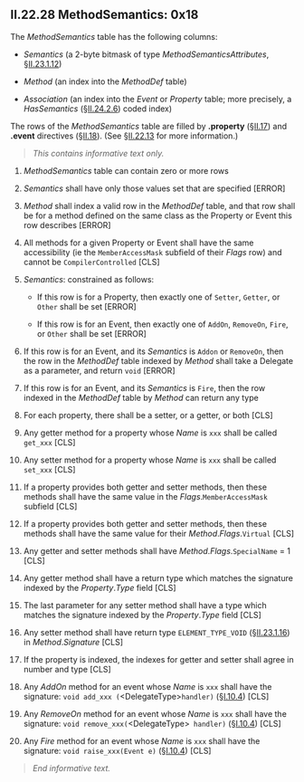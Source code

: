## II.22.28 MethodSemantics: 0x18

The _MethodSemantics_ table has the following columns:

 * _Semantics_ (a 2-byte bitmask of type _MethodSemanticsAttributes_, §[II.23.1.12](#todo-missing-hyperlink))

 * _Method_ (an index into the _MethodDef_ table)

 * _Association_ (an index into the _Event_ or _Property_ table; more precisely, a _HasSemantics_ (§[II.24.2.6](#todo-missing-hyperlink)) coded index)

The rows of the _MethodSemantics_ table are filled by **.property** (§[II.17](#todo-missing-hyperlink)) and **.event** directives (§[II.18](#todo-missing-hyperlink)). (See §[II.22.13](#todo-missing-hyperlink) for more information.)

> _This contains informative text only._

 1. _MethodSemantics_ table can contain zero or more rows

 2. _Semantics_ shall have only those values set that are specified \[ERROR\]

 3. _Method_ shall index a valid row in the _MethodDef_ table, and that row shall be for a method defined on the same class as the Property or Event this row describes  \[ERROR\]

 4. All methods for a given Property or Event shall have the same accessibility (ie the `MemberAccessMask` subfield of their _Flags_ row) and cannot be `CompilerControlled` \[CLS\]

 5. _Semantics_: constrained as follows:

     * If this row is for a Property, then exactly one of `Setter`, `Getter`, or `Other` shall be set \[ERROR\]

     * If this row is for an Event, then exactly one of `AddOn`, `RemoveOn`, `Fire`, or `Other` shall be set \[ERROR\]

 6. If this row is for an Event, and its _Semantics_ is `Addon` or `RemoveOn`, then the row in the _MethodDef_ table indexed by _Method_ shall take a Delegate as a parameter, and return `void` \[ERROR\]

 7. If this row is for an Event, and its _Semantics_ is `Fire`, then the row indexed in the _MethodDef_ table by _Method_ can return any type

 8. For each property, there shall be a setter, or a getter, or both \[CLS\]

 9. Any getter method for a property whose _Name_ is `xxx` shall be called `get_xxx` \[CLS\]

 10. Any setter method for a property whose _Name_ is `xxx` shall be called `set_xxx` \[CLS\]

 11. If a property provides both getter and setter methods, then these methods shall have the same value in the _Flags_.`MemberAccessMask` subfield \[CLS]

 12. If a property provides both getter and setter methods, then these methods shall have the same value for their _Method_._Flags_.`Virtual` \[CLS\]

 13. Any getter and setter methods shall have _Method_._Flags_.`SpecialName` = 1 \[CLS\]

 14. Any getter method shall have a return type which matches the signature indexed by the _Property_._Type_ field \[CLS\]

 15. The last parameter for any setter method shall have a type which matches the signature indexed by the _Property_._Type_ field \[CLS\]

 16. Any setter method shall have return type `ELEMENT_TYPE_VOID` (§[II.23.1.16](#todo-missing-hyperlink)) in _Method_._Signature_ \[CLS\]

 17. If the property is indexed, the indexes for getter and setter shall agree in number and type \[CLS\]

 18. Any *AddOn* method for an event whose _Name_ is `xxx` shall have the signature: `void add_xxx (`\<DelegateType\>`handler)` (§[I.10.4](#todo-missing-hyperlink)) \[CLS\]

 19. Any *RemoveOn* method for an event whose _Name_ is `xxx` shall have the signature: `void remove_xxx(`\<DelegateType\>` handler)` (§[I.10.4](#todo-missing-hyperlink)) \[CLS\]

 20. Any *Fire* method for an event whose _Name_ is `xxx` shall have the signature: `void raise_xxx(Event e)` (§[I.10.4](#todo-missing-hyperlink)) \[CLS\]

> _End informative text._
